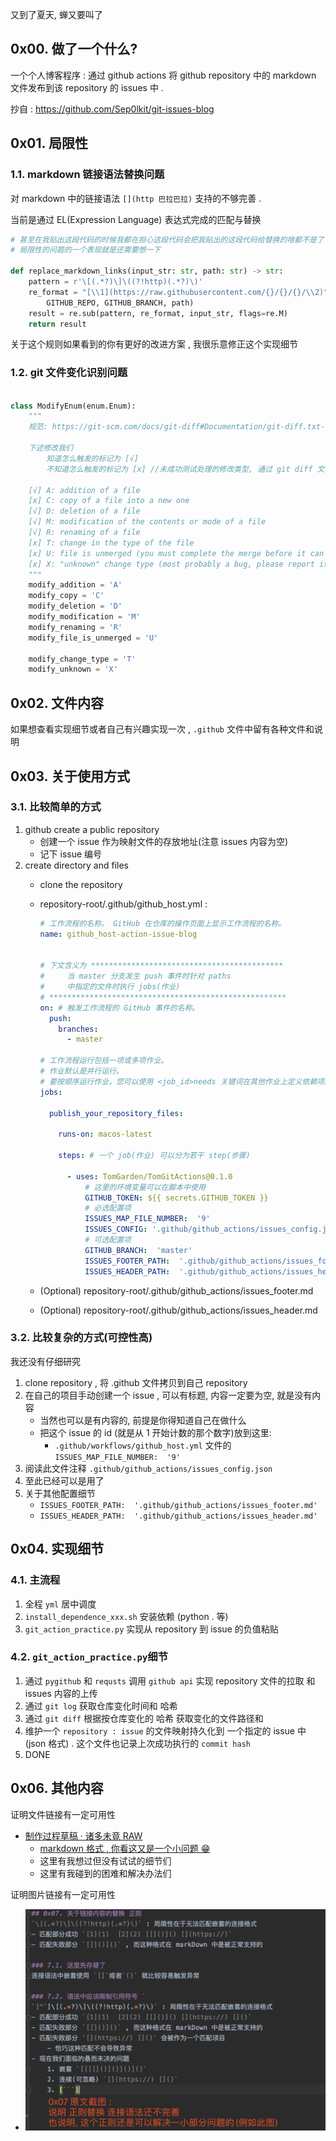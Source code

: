 又到了夏天, 蝉又要叫了

## 0x00. 做了一个什么?

一个个人博客程序 : 通过 github actions 将 github repository 中的 markdown 文件发布到该 repository 的 issues 中 .

抄自 : https://github.com/Sep0lkit/git-issues-blog 

## 0x01. 局限性

### 1.1. markdown 链接语法替换问题
对 markdown 中的链接语法 `[](http 巴拉巴拉)` 支持的不够完善 .

当前是通过 EL(Expression Language) 表达式完成的匹配与替换

```python
# 甚至在我贴出这段代码的时候我都在担心这段代码会把我贴出的这段代码给替换的啥都不是了 , 细想了一下发现没问题 😁
# 局限性的问题的一个表现就是还需要想一下

def replace_markdown_links(input_str: str, path: str) -> str:
    pattern = r'\[(.*?)\]\((?!http)(.*?)\)'
    re_format = "[\\1](https://raw.githubusercontent.com/{}/{}/{}/\\2)".format(
        GITHUB_REPO, GITHUB_BRANCH, path)
    result = re.sub(pattern, re_format, input_str, flags=re.M)
    return result
```

关于这个规则如果看到的你有更好的改进方案 , 我很乐意修正这个实现细节


### 1.2. git 文件变化识别问题
```python

class ModifyEnum(enum.Enum):
    """
    规范: https://git-scm.com/docs/git-diff#Documentation/git-diff.txt-git-diff-filesltpatterngt82308203

    下述修改我们
        知道怎么触发的标记为 [√]
        不知道怎么触发的标记为 [x] //未成功测试处理的修改类型, 通过 git diff 文档给定的格式进行操作

    [√] A: addition of a file
    [x] C: copy of a file into a new one
    [√] D: deletion of a file
    [√] M: modification of the contents or mode of a file
    [√] R: renaming of a file
    [x] T: change in the type of the file
    [x] U: file is unmerged (you must complete the merge before it can be committed)
    [x] X: "unknown" change type (most probably a bug, please report it)
    """
    modify_addition = 'A'
    modify_copy = 'C'
    modify_deletion = 'D'
    modify_modification = 'M'
    modify_renaming = 'R'
    modify_file_is_unmerged = 'U'

    modify_change_type = 'T'
    modify_unknown = 'X'

```

## 0x02. 文件内容

如果想查看实现细节或者自己有兴趣实现一次 , `.github` 文件中留有各种文件和说明

## 0x03. 关于使用方式

### 3.1. 比较简单的方式
1. github create a public repository 
    - 创建一个 issue 作为映射文件的存放地址(注意 issues 内容为空) 
    - 记下 issue 编号
2. create directory and files
    - clone the repository
    - repository-root/.github/github_host.yml  :
        ```yaml
        # 工作流程的名称。 GitHub 在仓库的操作页面上显示工作流程的名称。
        name: github_host-action-issue-blog
        
        
        # 下文含义为 *******************************************
        #     当 master 分支发生 push 事件时针对 paths
        #     中指定的文件时执行 jobs(作业)
        # *****************************************************
        on: # 触发工作流程的 GitHub 事件的名称。
          push:
            branches:
              - master
        
        # 工作流程运行包括一项或多项作业。
        # 作业默认是并行运行。
        # 要按顺序运行作业，您可以使用 <job_id>needs 关键词在其他作业上定义依赖项。
        jobs:
        
          publish_your_repository_files:
      
            runs-on: macos-latest
        
            steps: # 一个 job(作业) 可以分为若干 step(步骤)
      
              - uses: TomGarden/TomGitActions@0.1.0
                  # 这里的环境变量可以在脚本中使用
                  GITHUB_TOKEN: ${{ secrets.GITHUB_TOKEN }}
                  # 必选配置项
                  ISSUES_MAP_FILE_NUMBER:  '9'
                  ISSUES_CONFIG: '.github/github_actions/issues_config.json'
                  # 可选配置项
                  GITHUB_BRANCH:  'master'
                  ISSUES_FOOTER_PATH:  '.github/github_actions/issues_footer.md'
                  ISSUES_HEADER_PATH:  '.github/github_actions/issues_header.md'
        ```
    
    - (Optional) repository-root/.github/github_actions/issues_footer.md
    - (Optional) repository-root/.github/github_actions/issues_header.md

### 3.2. 比较复杂的方式(可控性高)
我还没有仔细研究
1. clone repository , 将 .github 文件拷贝到自己 repository
2. 在自己的项目手动创建一个 issue , 可以有标题, 内容一定要为空, 就是没有内容
    - 当然也可以是有内容的, 前提是你得知道自己在做什么
    - 把这个 issue 的 id (就是从 1 开始计数的那个数字)放到这里:
        - `.github/workflows/github_host.yml` 文件的 `ISSUES_MAP_FILE_NUMBER:  '9'`
3. 阅读此文件注释 `.github/github_actions/issues_config.json`
4. 至此已经可以是用了
5. 关于其他配置细节
    - `ISSUES_FOOTER_PATH:  '.github/github_actions/issues_footer.md'`
    - `ISSUES_HEADER_PATH:  '.github/github_actions/issues_header.md'`



## 0x04. 实现细节

### 4.1. 主流程
1. 全程 `yml` 居中调度
2. `install_dependence_xxx.sh` 安装依赖 (python . 等)
3. `git_action_practice.py` 实现从 repository 到 issue 的负值粘贴

### 4.2. `git_action_practice.py`细节
1. 通过 `pygithub` 和 `requsts` 调用 `github api`
    实现 repository 文件的拉取 和 issues 内容的上传
2. 通过 `git log` 获取仓库变化时间和 哈希
3. 通过 `git diff` 根据按仓库变化的 哈希 获取变化的文件路径和
4. 维护一个 `repository : issue` 的文件映射持久化到 一个指定的 issue 中(json 格式) . 
    这个文件也记录上次成功执行的 `commit hash`
5. DONE


## 0x06. 其他内容

证明文件链接有一定可用性
- [制作过程草稿 · 诸多未竟 RAW](.github/document/制造过程草稿.md)
    - [markdown 格式 , 你看这又是一个小问题 😁](https://github.com/TomGarden/TomGitActions/blob/master/.github/document制造过程草稿.md)
    - 这里有我想过但没有试试的细节们
    - 这里有我碰到的困难和解决办法们

证明图片链接有一定可用性
- ![截图一张](images/2020-05-28_22:12:17.jpg)